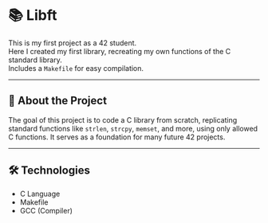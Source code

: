 # 📚 Libft

This is my first project as a 42 student.  
Here I created my first library, recreating my own functions of the C standard library.  
Includes a `Makefile` for easy compilation.

---

## 🧠 About the Project

The goal of this project is to code a C library from scratch, replicating standard functions like `strlen`, `strcpy`, `memset`, and more, using only allowed C functions. It serves as a foundation for many future 42 projects.

---

## 🛠️ Technologies

- C Language
- Makefile
- GCC (Compiler)
